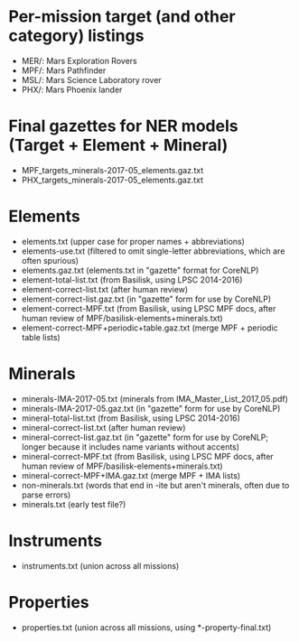 # Per-mission target (and other category) listings
- MER/: Mars Exploration Rovers
- MPF/: Mars Pathfinder
- MSL/: Mars Science Laboratory rover
- PHX/: Mars Phoenix lander

# Final gazettes for NER models (Target + Element + Mineral)
- MPF_targets_minerals-2017-05_elements.gaz.txt
- PHX_targets_minerals-2017-05_elements.gaz.txt

# Elements
- elements.txt (upper case for proper names + abbreviations)
- elements-use.txt (filtered to omit single-letter abbreviations,
  which are often spurious)
- elements.gaz.txt (elements.txt in "gazette" format for CoreNLP)
- element-total-list.txt (from Basilisk, using LPSC 2014-2016)
- element-correct-list.txt (after human review)
- element-correct-list.gaz.txt (in "gazette" form for use by CoreNLP)
- element-correct-MPF.txt (from Basilisk, using LPSC MPF docs,
  after human review of MPF/basilisk-elements+minerals.txt)
- element-correct-MPF+periodic+table.gaz.txt (merge MPF + periodic table lists)

# Minerals
- minerals-IMA-2017-05.txt (minerals from IMA_Master_List_2017_05.pdf)
- minerals-IMA-2017-05.gaz.txt (in "gazette" form for use by CoreNLP)
- mineral-total-list.txt (from Basilisk, using LPSC 2014-2016)
- mineral-correct-list.txt (after human review)
- mineral-correct-list.gaz.txt (in "gazette" form for use by CoreNLP; 
  longer because it includes name variants without accents)
- mineral-correct-MPF.txt (from Basilisk, using LPSC MPF docs, 
  after human review of MPF/basilisk-elements+minerals.txt)
- mineral-correct-MPF+IMA.gaz.txt (merge MPF + IMA lists)
- non-minerals.txt (words that end in -ite but aren't minerals, often
due to parse errors)
- minerals.txt (early test file?)

# Instruments
- instruments.txt (union across all missions)

# Properties
- properties.txt (union across all missions, using *-property-final.txt)
